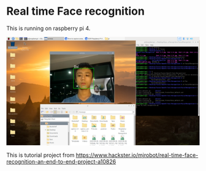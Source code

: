 # Real time Face recognition
This is running on raspberry pi 4.



![screen cap](2020-08-31-181035_1920x1080_scrot.png)



This is tutorial project from https://www.hackster.io/mjrobot/real-time-face-recognition-an-end-to-end-project-a10826 
